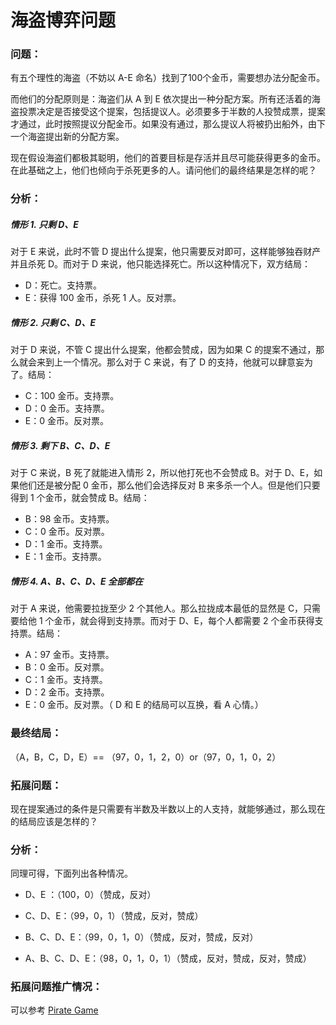 # 海盗博弈问题

### 问题：

有五个理性的海盗（不妨以 A-E 命名）找到了100个金币，需要想办法分配金币。

而他们的分配原则是：海盗们从 A 到 E 依次提出一种分配方案。所有还活着的海盗投票决定是否接受这个提案，包括提议人。必须要多于半数的人投赞成票，提案才通过，此时按照提议分配金币。如果没有通过，那么提议人将被扔出船外，由下一个海盗提出新的分配方案。

现在假设海盗们都极其聪明，他们的首要目标是存活并且尽可能获得更多的金币。在此基础之上，他们也倾向于杀死更多的人。请问他们的最终结果是怎样的呢？

### 分析：

##### 情形 1. 只剩 D、E

对于 E 来说，此时不管 D 提出什么提案，他只需要反对即可，这样能够独吞财产并且杀死 D。而对于 D 来说，他只能选择死亡。所以这种情况下，双方结局：

- D：死亡。支持票。
- E：获得 100 金币，杀死 1 人。反对票。

##### 情形 2. 只剩 C、D、E

对于 D 来说，不管 C 提出什么提案，他都会赞成，因为如果 C 的提案不通过，那么就会来到上一个情况。那么对于 C 来说，有了 D 的支持，他就可以肆意妄为了。结局：

- C：100 金币。支持票。
- D：0 金币。支持票。
- E：0 金币。反对票。

##### 情形 3. 剩下 B、C、D、E

对于 C 来说，B 死了就能进入情形 2，所以他打死也不会赞成 B。对于 D、E，如果他们还是被分配 0 金币，那么他们会选择反对 B 来多杀一个人。但是他们只要得到 1 个金币，就会赞成 B。结局：

- B：98 金币。支持票。
- C：0 金币。反对票。
- D：1 金币。支持票。
- E：1 金币。支持票。

##### 情形 4. A、B、C、D、E 全部都在

对于 A 来说，他需要拉拢至少 2 个其他人。那么拉拢成本最低的显然是 C，只需要给他 1 个金币，就会得到支持票。而对于 D、E，每个人都需要 2 个金币获得支持票。结局：

- A：97 金币。支持票。
- B：0 金币。反对票。
- C：1 金币。支持票。
- D：2 金币。支持票。
- E：0 金币。反对票。（ D 和 E 的结局可以互换，看 A 心情。）

### 最终结局：

（A，B，C，D，E）== （97，0，1，2，0）or（97，0，1，0，2）



### 拓展问题：

现在提案通过的条件是只需要有半数及半数以上的人支持，就能够通过，那么现在的结局应该是怎样的？

### 分析：

同理可得，下面列出各种情况。

- D、E ：（100，0）（赞成，反对）


- C、D、E：（99，0，1）（赞成，反对，赞成）
- B、C、D、E：（99，0，1，0）（赞成，反对，赞成，反对）
- A、B、C、D、E：（98，0，1，0，1）（赞成，反对，赞成，反对，赞成）



### 拓展问题推广情况：

可以参考 [Pirate Game](https://en.wikipedia.org/wiki/Pirate_game)